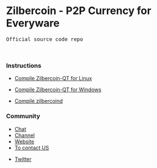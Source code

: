 <h1><strong>Zilbercoin - P2P Currency for Everyware</strong></h1>
<pre>Official source code repo</pre>
<p><br></p>
<h3>Instructions</h3>
<ul><li><a href="https://github.com/Zilbercoin/Zilbercoin/blob/main/doc/tutorial-qt.linux.txt">Compile Zilbercoin-QT for Linux</a></li></ul>
<ul><li><a href="https://github.com/Zilbercoin/Zilbercoin/blob/main/doc/tutorial-qt.windows.txt">Compile Zilbercoin-QT for Windows</a></li></ul>
<ul><li><a href="https://github.com/Zilbercoin/Zilbercoin/blob/main/doc/build-unix.txt">Compile zilbercoind</a></li></ul>
<h3></h3>
<h3>Community</h3>
<ul><li><a href="https://t.me/zilbercoin_official">Chat</a></li><li><a href="https://t.me/zbccrypto">Channel</a></li><li><a href="https://zilbercoin.org">Website</a></li><li><a href="mailto: zilberdev@zilbercoin.org" target="_blank">To contact US</a></li></ul>
<ul><li><a href="https://twitter.com/ZBC_Point">Twitter</li></ul>
